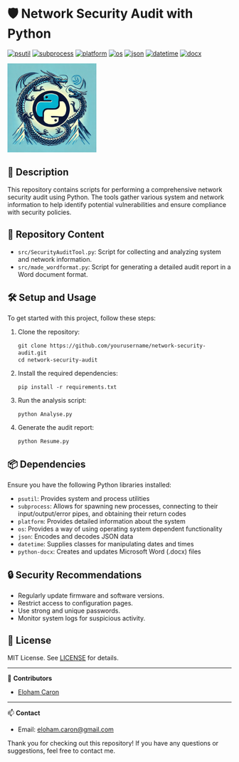 # 🛡️ Network Security Audit with Python

[![psutil](https://img.shields.io/badge/psutil-0078D7?style=flat-square&logo=python&logoColor=white)](https://pypi.org/project/psutil/)
[![subprocess](https://img.shields.io/badge/subprocess-0F0F0F?style=flat-square&logo=python&logoColor=white)](https://docs.python.org/3/library/subprocess.html)
[![platform](https://img.shields.io/badge/platform-1679A7?style=flat-square&logo=python&logoColor=white)](https://docs.python.org/3/library/platform.html)
[![os](https://img.shields.io/badge/os-23A8D9?style=flat-square&logo=python&logoColor=white)](https://docs.python.org/3/library/os.html)
[![json](https://img.shields.io/badge/json-F05032?style=flat-square&logo=python&logoColor=white)](https://docs.python.org/3/library/json.html)
[![datetime](https://img.shields.io/badge/datetime-FFA500?style=flat-square&logo=python&logoColor=white)](https://docs.python.org/3/library/datetime.html)
[![docx](https://img.shields.io/badge/docx-6C757D?style=flat-square&logo=python&logoColor=white)](https://python-docx.readthedocs.io/en/latest/)

<img src="img/logo.png" alt="Audit de Sécurité" width="200" />

## 📝 Description

This repository contains scripts for performing a comprehensive network security audit using Python. The tools gather various system and network information to help identify potential vulnerabilities and ensure compliance with security policies.

## 📂 Repository Content

- `src/SecurityAuditTool.py`: Script for collecting and analyzing system and network information.
- `src/made_wordformat.py`: Script for generating a detailed audit report in a Word document format.

## 🛠️ Setup and Usage

To get started with this project, follow these steps:

1. Clone the repository:
    ```
    git clone https://github.com/yourusername/network-security-audit.git
    cd network-security-audit
    ```

2. Install the required dependencies:
    ```
    pip install -r requirements.txt
    ```

3. Run the analysis script:
    ```
    python Analyse.py
    ```

4. Generate the audit report:
    ```
    python Resume.py
    ```

## 📦 Dependencies

Ensure you have the following Python libraries installed:

- `psutil`: Provides system and process utilities
- `subprocess`: Allows for spawning new processes, connecting to their input/output/error pipes, and obtaining their return codes
- `platform`: Provides detailed information about the system
- `os`: Provides a way of using operating system dependent functionality
- `json`: Encodes and decodes JSON data
- `datetime`: Supplies classes for manipulating dates and times
- `python-docx`: Creates and updates Microsoft Word (.docx) files

## 🔒 Security Recommendations

- Regularly update firmware and software versions.
- Restrict access to configuration pages.
- Use strong and unique passwords.
- Monitor system logs for suspicious activity.

## 📄 License

MIT License. See [LICENSE](LICENSE) for details.

---

👤 **Contributors**
- [Eloham Caron](https://github.com/caroneloham)

---

📫 **Contact**
- Email: [eloham.caron@gmail.com](mailto:eloham.caron@gmail.com)

Thank you for checking out this repository! If you have any questions or suggestions, feel free to contact me.
